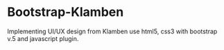 # Bootstrap-Klamben
Implementing UI/UX design from Klamben use html5, css3 with bootstrap v.5 and javascript plugin.
